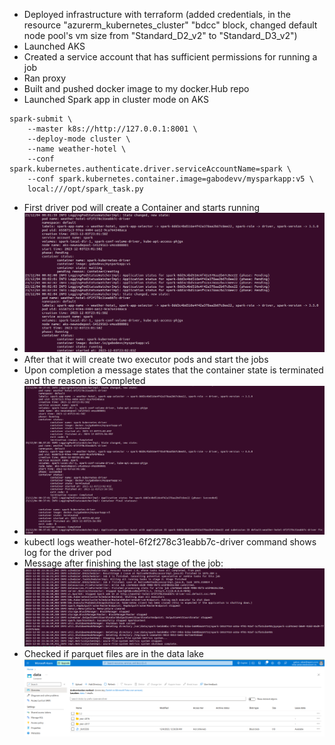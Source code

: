 * Deployed infrastructure with terraform (added credentials, in the resource "azurerm_kubernetes_cluster" "bdcc" block, changed default node pool's vm size from "Standard_D2_v2" to "Standard_D3_v2")
* Launched AKS
* Created a service account that has sufficient permissions for running a job
* Ran proxy
* Built and pushed docker image to my docker.Hub repo
* Launched Spark app in cluster mode on AKS
```
spark-submit \
    --master k8s://http://127.0.0.1:8001 \
    --deploy-mode cluster \
    --name weather-hotel \
    --conf spark.kubernetes.authenticate.driver.serviceAccountName=spark \
    --conf spark.kubernetes.container.image=gabodevv/mysparkapp:v5 \
    local:///opt/spark_task.py
```
* First driver pod will create a Container and starts running 
* ![img.png](screenshots/start.png)
* After that it will create two executor pods and start the jobs
* Upon completion a message states that the container state is terminated and the reason is: Completed
* ![img.png](screenshots/completed.png)
* kubectl logs weather-hotel-6f2f278c31eabb7c-driver command shows log for the driver pod
* Message after finishing the last stage of the job:
![img.png](screenshots/log.png)
* Checked if parquet files are in the data lake
![img.png](screenshots/results_in_data_lake.png)
